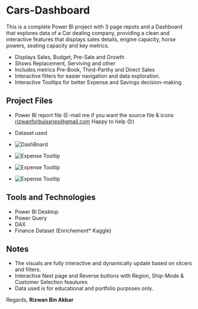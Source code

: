 # Cars-Dashboard
This is a complete Power BI project with 3 page repots and a Dashboard that explores data of a Car dealing company, providing a clean and interactive features that displays sales details, engine capacity, horse powers, seating capacity and key metrics.

- Displays Sales, Budget, Pre-Sale and Growth
- Shows Replacement, Serviving and other
- Includes metrics Pre-Book, Third-Parthy and Direct Sales
- Interactive filters for easier navigation and data exploration.
- Interactive Tooltips for better Expense and Savings decision-making 

## Project Files

-  Power BI report file (E-mail me if you want the source file & icons rizwanforbuissnes@gmail.com Happy to help 😊)
-  Dataset used
  
- ![DashBoard](docs/Full%20Dashboard.png)
- ![Expense Tooltip](docs/Expense%20Tooltip.png)
- ![Expense Tooltip](docs/Expense%20Tooltip.png)
- ![Expense Tooltip](docs/Expense%20Tooltip.png)


## Tools and Technologies

- Power BI Desktop
- Power Query
- DAX
- Finance Dataset (Enrichement* Kaggle)

## Notes

- The visuals are fully interactive and dynamically update based on slicers and filters.
- Interactive Next page and Reverse buttons with Region, Ship-Mode & Customer Selection feautures
- Data used is for educational and portfolio purposes only.

Regards, **Rizwan Bin Akbar**
